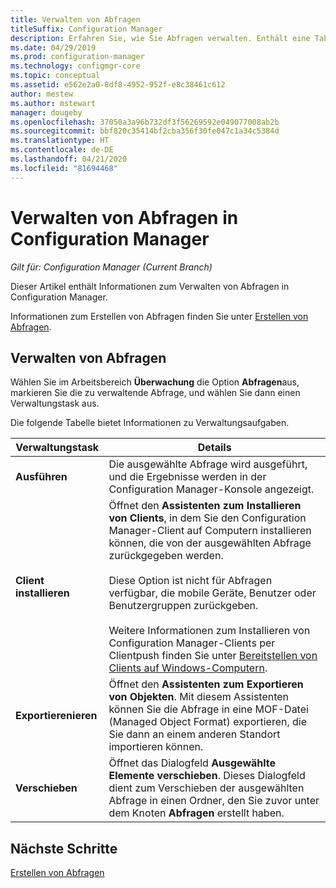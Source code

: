 ```yaml
---
title: Verwalten von Abfragen
titleSuffix: Configuration Manager
description: Erfahren Sie, wie Sie Abfragen verwalten. Enthält eine Tabelle für detaillierte Referenzinformationen.
ms.date: 04/29/2019
ms.prod: configuration-manager
ms.technology: configmgr-core
ms.topic: conceptual
ms.assetid: e562e2a0-8df8-4952-952f-e8c38461c612
author: mestew
ms.author: mstewart
manager: dougeby
ms.openlocfilehash: 37050a3a96b732df3f56269592e049077008ab2b
ms.sourcegitcommit: bbf820c35414bf2cba356f30fe047c1a34c5384d
ms.translationtype: HT
ms.contentlocale: de-DE
ms.lasthandoff: 04/21/2020
ms.locfileid: "81694468"
---
```

# <a name="how-to-manage-queries-in-configuration-manager"></a>Verwalten von Abfragen in Configuration Manager

*Gilt für: Configuration Manager (Current Branch)*

Dieser Artikel enthält Informationen zum Verwalten von Abfragen in Configuration Manager.  

 Informationen zum Erstellen von Abfragen finden Sie unter [Erstellen von Abfragen](../../../core/servers/manage/create-queries.md).  

## <a name="manage-queries"></a>Verwalten von Abfragen
 Wählen Sie im Arbeitsbereich **Überwachung** die Option **Abfragen**aus, markieren Sie die zu verwaltende Abfrage, und wählen Sie dann einen Verwaltungstask aus.  

 Die folgende Tabelle bietet Informationen zu Verwaltungsaufgaben.  

|Verwaltungstask|Details| 
|---------------------|-------------|
|**Ausführen**|Die ausgewählte Abfrage wird ausgeführt, und die Ergebnisse werden in der Configuration Manager-Konsole angezeigt.|
|**Client installieren**|Öffnet den **Assistenten zum Installieren von Clients**, in dem Sie den Configuration Manager-Client auf Computern installieren können, die von der ausgewählten Abfrage zurückgegeben werden.<br /><br /> Diese Option ist nicht für Abfragen verfügbar, die mobile Geräte, Benutzer oder Benutzergruppen zurückgeben. <br /><br /> Weitere Informationen zum Installieren von Configuration Manager-Clients per Clientpush finden Sie unter [Bereitstellen von Clients auf Windows-Computern](../../clients/deploy/deploy-clients-to-windows-computers.md).| 
|**Exportierenieren**|Öffnet den **Assistenten zum Exportieren von Objekten**. Mit diesem Assistenten können Sie die Abfrage in eine MOF-Datei (Managed Object Format) exportieren, die Sie dann an einem anderen Standort importieren können.
|**Verschieben**|Öffnet das Dialogfeld **Ausgewählte Elemente verschieben**. Dieses Dialogfeld dient zum Verschieben der ausgewählten Abfrage in einen Ordner, den Sie zuvor unter dem Knoten **Abfragen** erstellt haben.|

## <a name="next-steps"></a>Nächste Schritte 
 [Erstellen von Abfragen](../../../core/servers/manage/create-queries.md)
